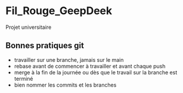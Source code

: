 # Fil_Rouge_GeepDeek
Projet universitaire

## Bonnes pratiques git 

- travailler sur une branche, jamais sur le main
- rebase avant de commencer à travailler et avant chaque push 
- merge à la fin de la journée ou dès que le travail sur la branche est terminé
- bien nommer les commits et les branches
